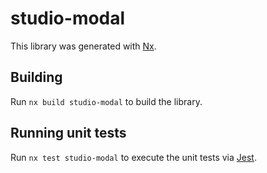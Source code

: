 # studio-modal

This library was generated with [Nx](https://nx.dev).

## Building

Run `nx build studio-modal` to build the library.

## Running unit tests

Run `nx test studio-modal` to execute the unit tests via [Jest](https://jestjs.io).
